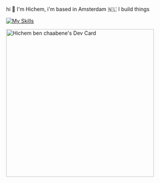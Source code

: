 hi 👋 I'm Hichem, 
i'm based in Amsterdam 🇳🇱 I build things

[![My Skills](https://skillicons.dev/icons?i=ts,js,html,css,tailwind,sass,react,vue)](https://skillicons.dev)

<a href="https://app.daily.dev/hbc"><img src="https://api.daily.dev/devcards/0c9bba84f1344e60a2b33e1b2b24d000.png?r=z0g" width="400" alt="Hichem ben chaabene's Dev Card"/></a>
